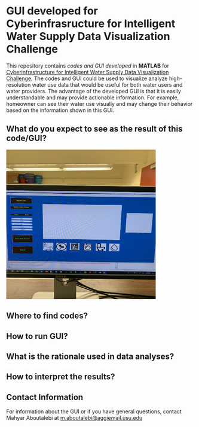 # GUI developed for Cyberinfrasructure for Intelligent Water Supply Data Visualization Challenge

This repository contains *codes and GUI developed* in **MATLAB** for [Cyberinfrastructure for Intelligent Water Supply Data Visualization Challenge](https://github.com/UCHIC/CIWS-VisChallenge). The codes and GUI could be used to visualize analyze high-resolution water use data that would be useful for both water users and water providers. The advantage of the developed GUI is that it is easily understandable and may provide actionable information. For example, homeowner can see their water use visually and may change their behavior based on the information shown in this GUI. 

## What do you expect to see as the result of this code/GUI?
<img src="https://github.com/Mahyarona/Project-for-CIWS-VisChallenge/blob/master/Example.jpeg" width="400" height="400">

## Where to find codes?


## How to run GUI?


## What is the rationale used in data analyses?


## How to interpret the results?




## Contact Information
For information about the GUI or if you have general questions, contact Mahyar Aboutalebi at m.aboutalebi@aggiemail.usu.edu
